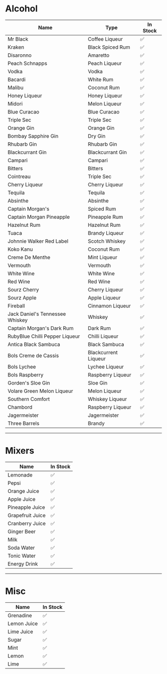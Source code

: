 # Alcohol

| Name                            | Type                 | In Stock |
| ------------------------------- | -------------------- | -------- |
| Mr Black                        | Coffee Liqueur       | ✅       |
| Kraken                          | Black Spiced Rum     | ✅       |
| Disaronno                       | Amaretto             | ✅       |
| Peach Schnapps                  | Peach Liqueur        | ✅       |
| Vodka                           | Vodka                | ✅       |
| Bacardi                         | White Rum            | ✅       |
| Malibu                          | Coconut Rum          | ✅       |
| Honey Liqueur                   | Honey Liqueur        | ✅       |
| Midori                          | Melon Liqueur        | ✅       |
| Blue Curacao                    | Blue Curacao         | ✅       |
| Triple Sec                      | Triple Sec           | ✅       |
| Orange Gin                      | Orange Gin           | ✅       |
| Bombay Sapphire Gin             | Dry Gin              | ✅       |
| Rhubarb Gin                     | Rhubarb Gin          | ✅       |
| Blackcurrant Gin                | Blackcurrant Gin     | ✅       |
| Campari                         | Campari              | ✅       |
| Bitters                         | Bitters              | ✅       |
| Cointreau                       | Triple Sec           | ✅       |
| Cherry Liqueur                  | Cherry Liqueur       | ✅       |
| Tequila                         | Tequila              | ✅       |
| Absinthe                        | Absinthe             | ✅       |
| Captain Morgan's                | Spiced Rum           | ✅       |
| Captain Morgan Pineapple        | Pineapple Rum        | ✅       |
| Hazelnut Rum                    | Hazelnut Rum         | ✅       |
| Tuaca                           | Brandy Liqueur       | ✅       |
| Johnnie Walker Red Label        | Scotch Whiskey       | ✅       |
| Koko Kanu                       | Coconut Rum          | ✅       |
| Creme De Menthe                 | Mint Liqueur         | ✅       |
| Vermouth                        | Vermouth             | ✅       |
| White Wine                      | White Wine           | ✅       |
| Red Wine                        | Red Wine             | ✅       |
| Sourz Cherry                    | Cherry Liqueur       | ✅       |
| Sourz Apple                     | Apple Liqueur        | ✅       |
| Fireball                        | Cinnamon Liqueur     | ✅       |
| Jack Daniel's Tennessee Whiskey | Whiskey              | ✅       |
| Captain Morgan's Dark Rum       | Dark Rum             | ✅       |
| RubyBlue Chilli Pepper Liqueur  | Chilli Liqueur       | ✅       |
| Antica Black Sambuca            | Black Sambuca        | ✅       |
| Bols Creme de Cassis            | Blackcurrent Liqueur | ✅       |
| Bols Lychee                     | Lychee Liqueur       | ✅       |
| Bols Raspberry                  | Raspberry Liqueur    | ✅       |
| Gorden's Sloe Gin               | Sloe Gin             | ✅       |
| Volare Green Melon Liqueur      | Melon Liqueur        | ✅       |
| Southern Comfort                | Whiskey Liqueur      | ✅       |
| Chambord                        | Raspberry Liqueur    | ✅       |
| Jagermeister                    | Jagermeister         | ✅       |
| Three Barrels                   | Brandy               | ✅       |

---

# Mixers

| Name             | In Stock |
| ---------------- | -------- |
| Lemonade         | ✅       |
| Pepsi            | ✅       |
| Orange Juice     | ✅       |
| Apple Juice      | ✅       |
| Pineapple Juice  | ✅       |
| Grapefruit Juice | ✅       |
| Cranberry Juice  | ✅       |
| Ginger Beer      | ✅       |
| Milk             | ✅       |
| Soda Water       | ✅       |
| Tonic Water      | ✅       |
| Energy Drink     | ✅       |

---

# Misc

| Name        | In Stock |
| ----------- | -------- |
| Grenadine   | ✅       |
| Lemon Juice | ✅       |
| Lime Juice  | ✅       |
| Sugar       | ✅       |
| Mint        | ✅       |
| Lemon       | ✅       |
| Lime        | ✅       |
